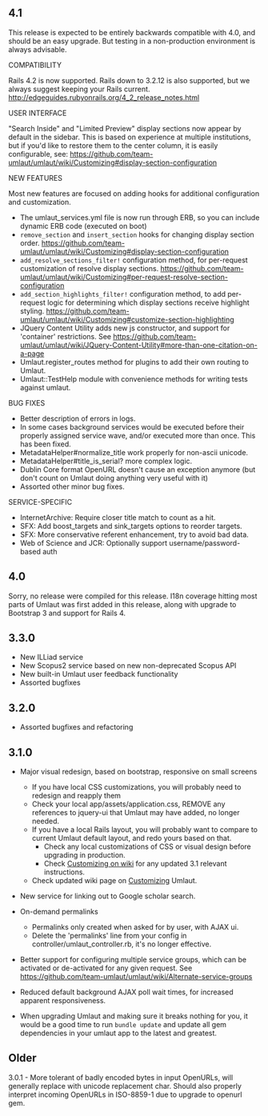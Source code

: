 ## 4.1

This release is expected to be entirely backwards compatible with 4.0, and
should be an easy upgrade. But testing in a non-production environment
is always advisable. 

COMPATIBILITY

Rails 4.2 is now supported. Rails down to 3.2.12 is also supported, but
we always suggest keeping your Rails current. http://edgeguides.rubyonrails.org/4_2_release_notes.html

USER INTERFACE

"Search Inside" and "Limited Preview" display sections now appear by
default in the sidebar. This is based on experience at multiple institutions,
but if you'd like to restore them to the center column, it is easily
configurable, see: https://github.com/team-umlaut/umlaut/wiki/Customizing#display-section-configuration

NEW FEATURES

Most new features are focused on adding hooks for additional
configuration and customization. 

* The umlaut_services.yml file is now run through ERB, so you can
  include dynamic ERB code (executed on boot)
* `remove_section` and `insert_section` hooks for changing
  display section order. https://github.com/team-umlaut/umlaut/wiki/Customizing#display-section-configuration
* `add_resolve_sections_filter!` configuration method, for
  per-request customization of resolve display sections. 
  https://github.com/team-umlaut/umlaut/wiki/Customizing#per-request-resolve-section-configuration
* `add_section_highlights_filter!` configuration method, to 
  add per-request logic for determining which display sections receive
  highlight styling. https://github.com/team-umlaut/umlaut/wiki/Customizing#customize-section-highlighting
* JQuery Content Utility adds new js constructor, and support for 'container' restrictions. See https://github.com/team-umlaut/umlaut/wiki/JQuery-Content-Utility#more-than-one-citation-on-a-page
* Umlaut.register_routes method for plugins to add their own routing to Umlaut. 
* Umlaut::TestHelp module with convenience methods for writing tests against umlaut. 

BUG FIXES

* Better description of errors in logs. 
* In some cases background services would be executed before their
properly assigned service wave, and/or executed more than once. This has been fixed. 
* MetadataHelper#normalize_title work properly for non-ascii unicode. 
* MetadataHelper#title_is_serial? more complex logic. 
* Dublin Core format OpenURL doesn't cause an exception anymore (but don't count
  on Umlaut doing anything very useful with it)
* Assorted other minor bug fixes. 



SERVICE-SPECIFIC

* InternetArchive: Require closer title match to count as a hit. 
* SFX: Add boost_targets and sink_targets options to reorder targets. 
* SFX: More conservative referent enhancement, try to avoid bad data. 
* Web of Science and JCR: Optionally support username/password-based auth

## 4.0

Sorry, no release were compiled for this release. I18n coverage hitting most
parts of Umlaut was first added in this release, along with upgrade to
Bootstrap 3 and support for Rails 4. 

## 3.3.0

* New ILLiad service
* New Scopus2 service based on new non-deprecated Scopus API
* New built-in Umlaut user feedback functionality
* Assorted bugfixes

## 3.2.0

* Assorted bugfixes and refactoring

## 3.1.0

* Major visual redesign, based on bootstrap, responsive on small screens	
  * If you have local CSS customizations, you will probably need to redesign and reapply them
  * Check your local app/assets/application.css, REMOVE any references to jquery-ui
    that Umlaut may have added, no longer needed.
  * If you have a local Rails layout, you will probably want to compare to current
  	Umlaut default layout, and redo yours based on that. 
	* Check any local customizations of CSS or visual design before upgrading in production. 
	* Check [Customizing on wiki](https://github.com/team-umlaut/umlaut/wiki/Customizing) for
	  any updated 3.1 relevant instructions. 
  * Check updated wiki page on [Customizing](https://github.com/team-umlaut/umlaut/wiki/Customizing)  Umlaut. 

* New service for linking out to Google scholar search. 

* On-demand permalinks
	* Permalinks only created when asked for by user, with AJAX ui. 
	* Delete the 'permalinks'	line from your config in controller/umlaut_controller.rb,
	  it's no longer effective. 

* Better support for configuring multiple service groups, which can be
  activated or de-activated for any given request. See 
  https://github.com/team-umlaut/umlaut/wiki/Alternate-service-groups

* Reduced default background AJAX poll wait times, for increased apparent
  responsiveness. 

* When upgrading Umlaut and making sure it breaks nothing for you, 
  it would be a good time to run `bundle update` and update all gem
  dependencies in your umlaut app to the latest and greatest. 


## Older

3.0.1 - More tolerant of badly encoded bytes in input OpenURLs, will
        generally replace with unicode replacement char. Should also
        properly interpret incoming OpenURLs in ISO-8859-1 due to 
        upgrade to openurl gem. 
